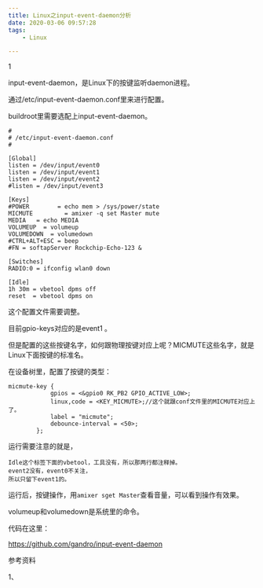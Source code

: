 ```yaml
---
title: Linux之input-event-daemon分析
date: 2020-03-06 09:57:28
tags:
	- Linux

---
```


1

input-event-daemon，是Linux下的按键监听daemon进程。

通过/etc/input-event-daemon.conf里来进行配置。

buildroot里需要选配上input-event-daemon。

```
#                                          
# /etc/input-event-daemon.conf             
#                                          
                                           
[Global]                                   
listen = /dev/input/event0                 
listen = /dev/input/event1                 
listen = /dev/input/event2                 
#listen = /dev/input/event3                
                                           
[Keys]                                     
#POWER        = echo mem > /sys/power/state
MICMUTE         = amixer -q set Master mute
MEDIA   = echo MEDIA                       
VOLUMEUP  = volumeup                       
VOLUMEDOWN  = volumedown                   
#CTRL+ALT+ESC = beep                       
#FN = softapServer Rockchip-Echo-123 &     
                                           
[Switches]                                 
RADIO:0 = ifconfig wlan0 down              
                                           
[Idle]                                     
1h 30m = vbetool dpms off                  
reset  = vbetool dpms on                   
```

这个配置文件需要调整。

目前gpio-keys对应的是event1 。

但是配置的这些按键名字，如何跟物理按键对应上呢？MICMUTE这些名字，就是Linux下面按键的标准名。

在设备树里，配置了按键的类型：

```
micmute-key {
			gpios = <&gpio0 RK_PB2 GPIO_ACTIVE_LOW>;
			linux,code = <KEY_MICMUTE>;//这个就跟conf文件里的MICMUTE对应上了。
			label = "micmute";
			debounce-interval = <50>;
		};
```

运行需要注意的就是，

```
Idle这个标签下面的vbetool，工具没有，所以那两行都注释掉。
event2没有，event0不关注，
所以只留下event1的。
```

运行后，按键操作，用`amixer sget Master`查看音量，可以看到操作有效果。

volumeup和volumedown是系统里的命令。





代码在这里：

https://github.com/gandro/input-event-daemon



参考资料

1、

